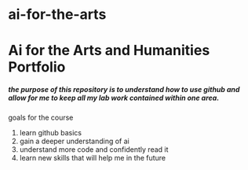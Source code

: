# ai-for-the-arts

<h1> Ai for the Arts and Humanities Portfolio </h1>

<h5> the purpose of this repository is to understand how to use github and allow for me to keep all my lab work contained within one area. </h5>

goals for the course 
<ol>
  <li>learn github basics</li>
  <li>gain a deeper understanding of ai</li>
  <li>understand more code and confidently read it</li>
  <li>learn new skills that will help me in the future</li>
</ol>
